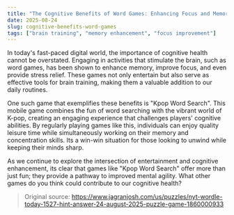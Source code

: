 ```yaml
---
title: "The Cognitive Benefits of Word Games: Enhancing Focus and Memory"
date: 2025-08-24
slug: cognitive-benefits-word-games
tags: ["brain training", "memory enhancement", "focus improvement"]
---
```


In today's fast-paced digital world, the importance of cognitive health cannot be overstated. Engaging in activities that stimulate the brain, such as word games, has been shown to enhance memory, improve focus, and even provide stress relief. These games not only entertain but also serve as effective tools for brain training, making them a valuable addition to our daily routines.

One such game that exemplifies these benefits is "Kpop Word Search". This mobile game combines the fun of word searching with the vibrant world of K-pop, creating an engaging experience that challenges players' cognitive abilities. By regularly playing games like this, individuals can enjoy quality leisure time while simultaneously working on their memory and concentration skills. Its a win-win situation for those looking to unwind while keeping their minds sharp.

As we continue to explore the intersection of entertainment and cognitive enhancement, its clear that games like "Kpop Word Search" offer more than just fun; they provide a pathway to improved mental agility. What other games do you think could contribute to our cognitive health?
> Original source: https://www.jagranjosh.com/us/puzzles/nyt-wordle-today-1527-hint-answer-24-august-2025-puzzle-game-1860000933